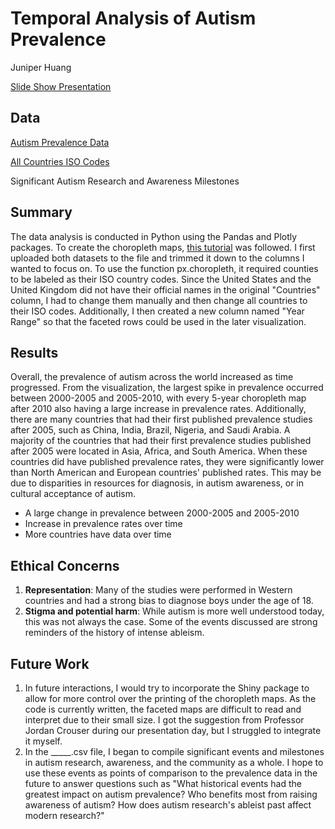 # Temporal Analysis of Autism Prevalence

Juniper Huang

[Slide Show Presentation](https://www.canva.com/design/DAGD6m__i6k/a8hojphq5l0y8W5wElnJBQ/edit?utm_content=DAGD6m__i6k&utm_campaign=designshare&utm_medium=link2&utm_source=sharebutton)

## Data

[Autism Prevalence Data](https://www.cdc.gov/ncbddd/autism/data/autism-data-table.html)

[All Countries ISO Codes](https://github.com/lukes/ISO-3166-Countries-with-Regional-Codes/blob/master/all/all.csv)

Significant Autism Research and Awareness Milestones

## Summary

The data analysis is conducted in Python using the Pandas and Plotly packages. To create the choropleth maps, [this tutorial](https://plotly.com/python/choropleth-maps/) was followed. I first uploaded both datasets to the file and trimmed it down to the columns I wanted to focus on. To use the function px.choropleth, it required counties to be labeled as their ISO country codes. Since the United States and the United Kingdom did not have their official names in the original "Countries" column, I had to change them manually and then change all countries to their ISO codes. Additionally, I then created a new column named "Year Range" so that the faceted rows could be used in the later visualization. 

## Results

Overall, the prevalence of autism across the world increased as time progressed. From the visualization, the largest spike in prevalence occurred between 2000-2005 and 2005-2010, with every 5-year choropleth map after 2010 also having a large increase in prevalence rates. Additionally, there are many countries that had their first published prevalence studies after 2005, such as China, India, Brazil, Nigeria, and Saudi Arabia. A majority of the countries that had their first prevalence studies published after 2005 were located in Asia, Africa, and South America. When these countries did have published prevalence rates, they were significantly lower than North American and European countries' published rates. This may be due to disparities in resources for diagnosis, in autism awareness, or in cultural acceptance of autism. 

- A large change in prevalence between 2000-2005 and 2005-2010
- Increase in prevalence rates over time
- More countries have data over time

## Ethical Concerns

1. **Representation**: Many of the studies were performed in Western countries and had a strong bias to diagnose boys under the age of 18.
2. **Stigma and potential harm**: While autism is more well understood today, this was not always the case. Some of the events discussed are strong reminders of the history of intense ableism.

## Future Work

1. In future interactions, I would try to incorporate the Shiny package to allow for more control over the printing of the choropleth maps. As the code is currently written, the faceted maps are difficult to read and interpret due to their small size. I got the suggestion from Professor Jordan Crouser during our presentation day, but I struggled to integrate it myself. 
2. In the _____.csv file, I began to compile significant events and milestones in autism research, awareness, and the community as a whole. I hope to use these events as points of comparison to the prevalence data in the future to answer questions such as "What historical events had the greatest impact on autism prevalence? Who benefits most from raising awareness of autism? How does autism research's ableist past affect modern research?" 
